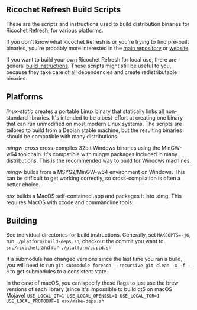 Ricochet Refresh Build Scripts
----------------------

These are the scripts and instructions used to build distribution binaries for Ricochet Refresh, for various platforms.

If you don't know what Ricochet Refresh is or you're trying to find pre-built binaries, you're probably more interested in the [main repository](https://github.com/blueprint-freespeech/ricochet-refresh) or [website](https://ricochet.im/).

If you want to build your own Ricochet Refresh for local use, there are general [build instructions](https://github.com/blueprint-freespeech/ricochet-refresh/blob/master/BUILDING.md). These scripts might still be useful to you, because they take care of all dependencies and create redistributable binaries.

Platforms
---------

*linux-static* creates a portable Linux binary that statically links all non-standard libraries. It's intended to be a best-effort at creating one binary that can run unmodified on most modern Linux systems. The scripts are tailored to build from a Debian stable machine, but the resulting binaries should be compatible with many distributions.

*mingw-cross* cross-compiles 32bit Windows binaries using the MinGW-w64 toolchain. It's compatible with mingw packages included in many distributions. This is the recommended way to build for Windows machines.

*mingw* builds from a MSYS2/MinGW-w64 environment on Windows. This can be difficult to get working correctly, so cross-compilation is often a better choice.

*osx* builds a MacOS self-contained .app and packages it into .dmg. This requires MacOS with xcode and commandline tools.

Building
--------

See individual directories for build instructions. Generally, set `MAKEOPTS=-j6`, run `./platform/build-deps.sh`, checkout the commit you want to `src/ricochet`, and run `./platform/build.sh`

If a submodule has changed versions since the last time you ran a build, you will need to run `git submodule foreach --recursive git clean -x -f -d` to get submodules to a consistent state.

In the case of macOS, you can specify these flags to just use the brew versions of each library (since it's impossible to build qt5 on macOS Mojave) `USE_LOCAL_QT=1 USE_LOCAL_OPENSSL=1 USE_LOCAL_TOR=1 USE_LOCAL_PROTOBUF=1 osx/make-deps.sh`
